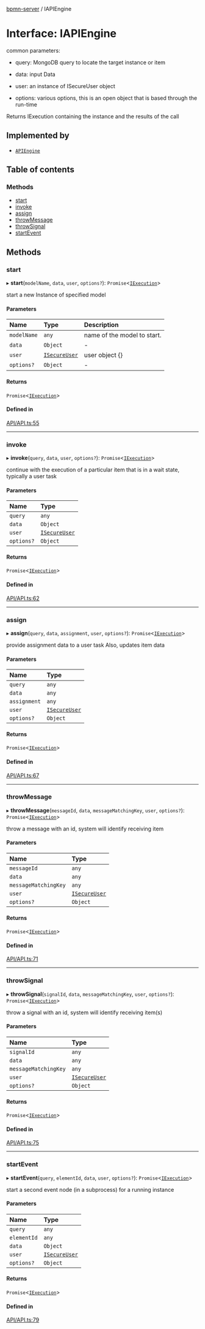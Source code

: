 [bpmn-server](../readme.md) / IAPIEngine

# Interface: IAPIEngine

common parameters:

- query:      MongoDB query to locate the target instance or item

- data:       input Data 

- user:       an instance of ISecureUser object 

- options:    various options, this is an open object that is based through the run-time

Returns IExecution
containing the instance and the results of the call

## Implemented by

- [`APIEngine`](../classes/APIEngine.md)

## Table of contents

### Methods

- [start](IAPIEngine.md#start)
- [invoke](IAPIEngine.md#invoke)
- [assign](IAPIEngine.md#assign)
- [throwMessage](IAPIEngine.md#throwmessage)
- [throwSignal](IAPIEngine.md#throwsignal)
- [startEvent](IAPIEngine.md#startevent)

## Methods

### start

▸ **start**(`modelName`, `data`, `user`, `options?`): `Promise`\<[`IExecution`](IExecution.md)\>

start a new Instance of specified model

#### Parameters

| Name | Type | Description |
| :------ | :------ | :------ |
| `modelName` | `any` | name of the model to start. |
| `data` | `Object` | - |
| `user` | [`ISecureUser`](ISecureUser.md) | user object {} |
| `options?` | `Object` | - |

#### Returns

`Promise`\<[`IExecution`](IExecution.md)\>

#### Defined in

[API/API.ts:55](https://github.com/bpmnServer/bpmn-server/blob/a424360/src/API/API.ts#L55)

___

### invoke

▸ **invoke**(`query`, `data`, `user`, `options?`): `Promise`\<[`IExecution`](IExecution.md)\>

continue with the execution of a particular item that is in a wait state, typically a user task

#### Parameters

| Name | Type |
| :------ | :------ |
| `query` | `any` |
| `data` | `Object` |
| `user` | [`ISecureUser`](ISecureUser.md) |
| `options?` | `Object` |

#### Returns

`Promise`\<[`IExecution`](IExecution.md)\>

#### Defined in

[API/API.ts:62](https://github.com/bpmnServer/bpmn-server/blob/a424360/src/API/API.ts#L62)

___

### assign

▸ **assign**(`query`, `data`, `assignment`, `user`, `options?`): `Promise`\<[`IExecution`](IExecution.md)\>

provide assignment data to a user task
Also, updates item data

#### Parameters

| Name | Type |
| :------ | :------ |
| `query` | `any` |
| `data` | `any` |
| `assignment` | `any` |
| `user` | [`ISecureUser`](ISecureUser.md) |
| `options?` | `Object` |

#### Returns

`Promise`\<[`IExecution`](IExecution.md)\>

#### Defined in

[API/API.ts:67](https://github.com/bpmnServer/bpmn-server/blob/a424360/src/API/API.ts#L67)

___

### throwMessage

▸ **throwMessage**(`messageId`, `data`, `messageMatchingKey`, `user`, `options?`): `Promise`\<[`IExecution`](IExecution.md)\>

throw a message with an id, system will identify receiving item

#### Parameters

| Name | Type |
| :------ | :------ |
| `messageId` | `any` |
| `data` | `any` |
| `messageMatchingKey` | `any` |
| `user` | [`ISecureUser`](ISecureUser.md) |
| `options?` | `Object` |

#### Returns

`Promise`\<[`IExecution`](IExecution.md)\>

#### Defined in

[API/API.ts:71](https://github.com/bpmnServer/bpmn-server/blob/a424360/src/API/API.ts#L71)

___

### throwSignal

▸ **throwSignal**(`signalId`, `data`, `messageMatchingKey`, `user`, `options?`): `Promise`\<[`IExecution`](IExecution.md)\>

throw a signal with an id, system will identify receiving item(s)

#### Parameters

| Name | Type |
| :------ | :------ |
| `signalId` | `any` |
| `data` | `any` |
| `messageMatchingKey` | `any` |
| `user` | [`ISecureUser`](ISecureUser.md) |
| `options?` | `Object` |

#### Returns

`Promise`\<[`IExecution`](IExecution.md)\>

#### Defined in

[API/API.ts:75](https://github.com/bpmnServer/bpmn-server/blob/a424360/src/API/API.ts#L75)

___

### startEvent

▸ **startEvent**(`query`, `elementId`, `data`, `user`, `options?`): `Promise`\<[`IExecution`](IExecution.md)\>

start a second event node (in a subprocess) for a running instance

#### Parameters

| Name | Type |
| :------ | :------ |
| `query` | `any` |
| `elementId` | `any` |
| `data` | `Object` |
| `user` | [`ISecureUser`](ISecureUser.md) |
| `options?` | `Object` |

#### Returns

`Promise`\<[`IExecution`](IExecution.md)\>

#### Defined in

[API/API.ts:79](https://github.com/bpmnServer/bpmn-server/blob/a424360/src/API/API.ts#L79)
